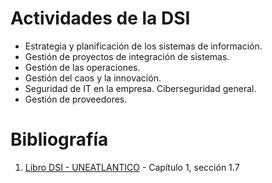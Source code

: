 # Actividades de la DSI



- Estrategia y planificación de los sistemas de información.
- Gestión de proyectos de integración de sistemas.
- Gestión de las operaciones.
- Gestión del caos y la innovación.
- Seguridad de IT en la empresa. Ciberseguridad general.
- Gestión de proveedores.

# Bibliografía

1. [Libro DSI - UNEATLANTICO](https://campus.uneatlantico.es/pluginfile.php/68989/mod_folder/content/0/Libro%20DSI%20-%20UNEATLANTICO.pdf?forcedownload=1) - Capítulo 1, sección 1.7
